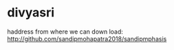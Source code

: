 # divyasri
haddress from where we can down load: http://github.com/sandipmohapatra2018/sandipmphasis
